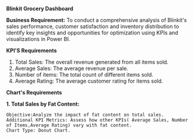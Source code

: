  **Blinkit Grocery Dashboard**

**Business Requirement:**
 To conduct a comprehensive analysis of Blinkit's sales performance, customer satisfaction and inventory distribution to
 identify key insights and opportunities for optimization using KPIs and visualizations in Power BI.

 **KPI'S Requirements**

 1. Total Sales: The overall revenue generated from all items sold.
 2. Average Sales: The average revenue per sale.
 3. Number of items: The total count of different items sold.
 4. Average Rating: The average customer rating for items sold.

**Chart's Requirements**

**1. Total Sales by Fat Content:**
	
 	Objective:Analyze the impact of fat content on total sales. 
	Additional KPI Metrics: Assess how other KPIs( Average Sales, Number of Items,Average Rating) vary with fat content.   
	Chart Type: Donut Chart.

 

